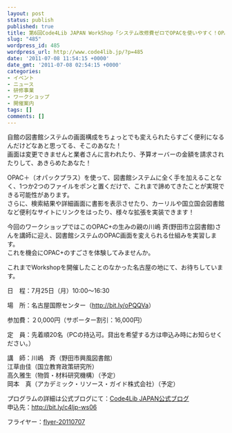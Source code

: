 ```yaml
---
layout: post
status: publish
published: true
title: 第6回Code4Lib JAPAN WorkShop「システム改修費ゼロでOPACを使いやすく！OPAC+を体験しよう！」（サービス構築コース）
slug: "485"
wordpress_id: 485
wordpress_url: http://www.code4lib.jp/?p=485
date: '2011-07-08 11:54:15 +0000'
date_gmt: '2011-07-08 02:54:15 +0000'
categories:
- イベント
- ニュース
- 研修事業
- ワークショップ
- 開催案内
tags: []
comments: []
---
```

<p>自館の図書館システムの画面構成をちょっとでも変えられたらすごく便利になるんだけどなあと思ってる、そこのあなた！<br />
画面は変更できませんと業者さんに言われたり、予算オーバーの金額を請求されたりして、あきらめたあなた！</p>
<p>OPAC＋（オパックプラス）を使って、図書館システムに全く手を加えることなく、1つか2つのファイルをポンと置くだけで、これまで諦めてきたことが実現できる可能性があります。<br />
さらに、検索結果や詳細画面に書影を表示させたり、カーリルや国立国会図書館など便利なサイトにリンクをはったり、様々な拡張を実装できます！</p>
<p>今回のワークショップではこのOPAC+の生みの親の川嶋 斉(野田市立図書館)さんを講師に迎え、図書館システムのOPAC画面を変えられる仕組みを実習します。<br />
これを機会にOPAC+のすごさを体験してみませんか。<!--more--></p>
<p>これまでWorkshopを開催したことのなかった名古屋の地にて、お待ちしています。</p>
<p>日　程：7月25日（月）10:00～16:30</p>
<p>場　所：名古屋国際センター（<a href="http://bit.ly/oPQQVa">http://bit.ly/oPQQVa</a>）</p>
<p>参加費：２0,000円（サポーター割引：16,000円）</p>
<p>定　員：先着順20名（PCの持込可。貸出を希望する方は申込み時にお知らせください。）</p>
<p>講　師：川嶋　斉（野田市興風図書館）<br />
江草由佳（国立教育政策研究所）<br />
高久雅生（物質・材料研究機構）（予定）<br />
岡本　真（アカデミック・リソース・ガイド株式会社）（予定）</p>
<p>プログラムの詳細は公式ブログにて：<a href="http://d.hatena.ne.jp/josei002-10/20110708/1310092088">Code4Lib JAPAN公式ブログ</a><br />
申込先：<a href="http://bit.ly/c4ljp-ws06">http://bit.ly/c4ljp-ws06</a></p>
<p>フライヤー：<a href="{{ site.baseurl }}/assets/uploads/2011/07/flyer-201107071.pdf">flyer-20110707</a></p>
